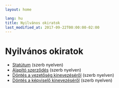 ```yaml
---
layout: home

lang: hu
title: Nyilvános okiratok
last_modified_at: 2017-09-22T00:00:00-02:00
---
```


# Nyilvános okiratok

- [Statútum](/docs/statut.pdf) (szerb nyelven)
- [Alapító szerződés](/docs/ugovor-o-osnivanju.pdf) (szerb nyelven)
- [Döntés a vezetőség kinevezéséről](/docs/odluka-o-imenovanju-upravnog-odbora.pdf) (szerb nyelven)
- [Döntés a képviselő kinevezéséről](/docs/odluka-o-imenovanju-upravitelja.pdf) (szerb nyelven)
